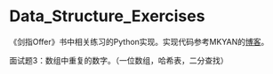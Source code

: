 # Data_Structure_Exercises

《剑指Offer》书中相关练习的Python实现。实现代码参考MKYAN的[博客](https://www.cnblogs.com/yanmk/p/9130681.html)。

面试题3：数组中重复的数字。（一位数组，哈希表，二分查找）